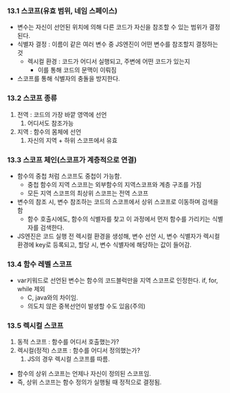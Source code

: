 ### 13.1 스코프(유효 범위, 네임 스페이스)

- 변수는 자신이 선언된 위치에 의해 다른 코드가 자신을 참조할 수 있는 범위가 결정된다.
- 식별자 결정 : 이름이 같은 여러 변수 중 JS엔진이 어떤 변수를 참조할지 결정하는 것
    - 렉시컬 환경 : 코드가 어디서 실행되고, 주변에 어떤 코드가 있는지
        - 이를 통해 코드의 문맥이 이뤄짐
- 스코프를 통해 식별자의 충돌을 방지한다.

### 13.2 스코프 종류

1. 전역 : 코드의 가장 바깥 영역에 선언
    1. 어디서도 참조가능
2. 지역 : 함수의 몸체에 선언
    1. 자신의 지역 + 하위 스코프에서 유효

### 13.3 스코프 체인(스코프가 계층적으로 연결)

- 함수의 중첩 처럼 스코프도 중첩이 가능함.
    - 중첩 함수의 지역 스코프는 외부함수의 지역스코프와 계층 구조를 가짐
    - 모든 지역 스코프의 최상위 스코프는 전역 스코프
- 변수의 참조 시, 변수 참조하는 코드의 스코프에서 상위 스코프로 이동하며 검색을 함
    - 함수 호출시에도, 함수의 식별자를 찾고 이 과정에서 먼저 함수를 가리키는 식별자를 검색한다.
- JS엔진은 코드 실행 전 렉시컬 환경을 생성해, 변수 선언 시, 변수 식별자가 렉시컬 환경에 key로 등록되고, 할당 시, 변수 식별자에 해당하는 값이 들어감.

### 13.4 함수 레벨 스코프

- var키워드로 선언된 변수는 함수의 코드블럭만을 지역 스코프로 인정한다. if, for, while 제외
    - C, java와의 차이임.
    - 의도치 않은 중복선언이 발생할 수도 있음(주의)

### 13.5 렉시컬 스코프

1. 동적 스코프 : 함수를 어디서 호출했는가?
2. 렉시컬(정적) 스코프 : 함수를 어디서 정의했는가?
    1. JS의 경우 렉시컬 스코프를 따름.
- 함수의 상위 스코프는 언제나 자신이 정의된 스코프임.
- 즉, 상위 스코프는 함수 정의가 실행될 때 정적으로 결정됨.